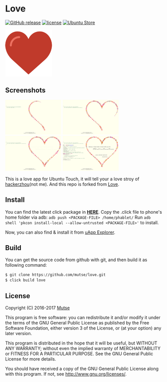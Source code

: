 # Love

[![GitHub release](https://img.shields.io/github/release/mutse/love.svg?maxAge=2592000)](https://github.com/mutse/love/releases/latest)
[![license](https://img.shields.io/github/license/mutse/love.svg)](https://github.com/mutse/love/blob/master/LICENSE)
[![Ubuntu Store](https://img.shields.io/badge/UbuntuStore-love-E95420.svg)](https://uappexplorer.com/app/love.mutse)

<img src="love.png" width="150" />

## Screenshots
<img src="screenshots/love00.png" width="180" />
<img src="screenshots/love01.png" width="180" />
<img src="screenshots/love02.png" width="180" />
<img src="screenshots/love03.png" width="180" />

This is a love app for Ubuntu Touch, it will tell your a love stroy of
[hackerzhou](https://github.com/hackerzhou)(not me). And this repo is forked from [Love](https://github.com/hackerzhou/Love).

## Install
You can find the latest click package in [**HERE**](https://github.com/mutse/love/releases).
Copy the .click file to phone's home folder via adb: `adb push <PACKAGE-FILE> /home/phablet/`
Run `adb shell 'pkcon install-local --allow-untrusted <PACKAGE-FILE>'` to install.

Now, you can also find & install it from [uApp Explorer](https://uappexplorer.com/app/love.mutse).

## Build
You can get the source code from github with git, and then build it as following command:

```bash
$ git clone https://github.com/mutse/love.git
$ click build love
```

## License

Copyright (C) 2016-2017  [Mutse](https://mutse.github.io)

This program is free software: you can redistribute it and/or modify
it under the terms of the GNU General Public License as published by
the Free Software Foundation, either version 3 of the License, or
(at your option) any later version.

This program is distributed in the hope that it will be useful,
but WITHOUT ANY WARRANTY; without even the implied warranty of
MERCHANTABILITY or FITNESS FOR A PARTICULAR PURPOSE.  See the
GNU General Public License for more details.

You should have received a copy of the GNU General Public License
along with this program.  If not, see <http://www.gnu.org/licenses/>.
